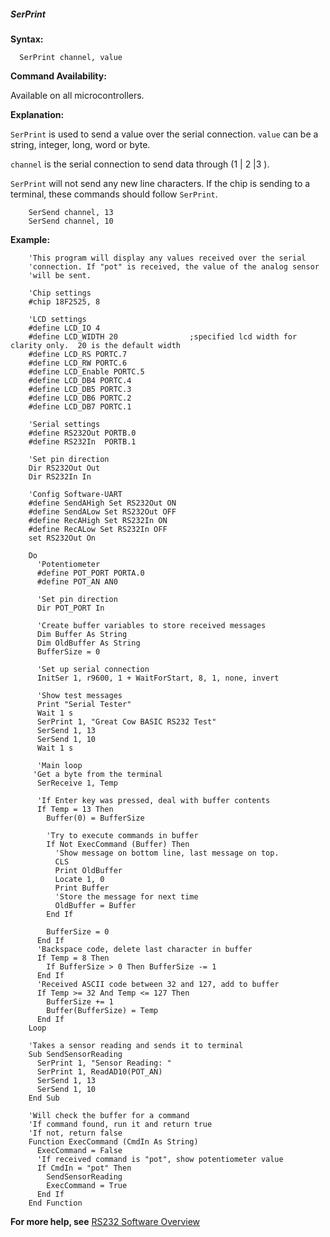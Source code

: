 <div class="section">

<div class="titlepage">

<div>

<div>

##### <span id="serprint"></span>SerPrint

</div>

</div>

</div>

<span class="strong">**Syntax:**</span>

``` screen
  SerPrint channel, value
```

<span class="strong">**Command Availability:**</span>

Available on all microcontrollers.

<span class="strong">**Explanation:**</span>

`SerPrint` is used to send a value over the serial connection. `value`
can be a string, integer, long, word or byte.

`channel` is the serial connection to send data through (1 \| 2 \|3 ).

`SerPrint` will not send any new line characters. If the chip is sending
to a terminal, these commands should follow `SerPrint`.

``` screen
    SerSend channel, 13
    SerSend channel, 10
```

<span class="strong">**Example:**</span>

``` screen
    'This program will display any values received over the serial
    'connection. If "pot" is received, the value of the analog sensor
    'will be sent.

    'Chip settings
    #chip 18F2525, 8

    'LCD settings
    #define LCD_IO 4
    #define LCD_WIDTH 20                ;specified lcd width for clarity only.  20 is the default width
    #define LCD_RS PORTC.7
    #define LCD_RW PORTC.6
    #define LCD_Enable PORTC.5
    #define LCD_DB4 PORTC.4
    #define LCD_DB5 PORTC.3
    #define LCD_DB6 PORTC.2
    #define LCD_DB7 PORTC.1

    'Serial settings
    #define RS232Out PORTB.0
    #define RS232In  PORTB.1

    'Set pin direction
    Dir RS232Out Out
    Dir RS232In In

    'Config Software-UART
    #define SendAHigh Set RS232Out ON
    #define SendALow Set RS232Out OFF
    #define RecAHigh Set RS232In ON
    #define RecALow Set RS232In OFF
    set RS232Out On

    Do
      'Potentiometer
      #define POT_PORT PORTA.0
      #define POT_AN AN0

      'Set pin direction
      Dir POT_PORT In

      'Create buffer variables to store received messages
      Dim Buffer As String
      Dim OldBuffer As String
      BufferSize = 0

      'Set up serial connection
      InitSer 1, r9600, 1 + WaitForStart, 8, 1, none, invert

      'Show test messages
      Print "Serial Tester"
      Wait 1 s
      SerPrint 1, "Great Cow BASIC RS232 Test"
      SerSend 1, 13
      SerSend 1, 10
      Wait 1 s

      'Main loop
     'Get a byte from the terminal
      SerReceive 1, Temp

      'If Enter key was pressed, deal with buffer contents
      If Temp = 13 Then
        Buffer(0) = BufferSize

        'Try to execute commands in buffer
        If Not ExecCommand (Buffer) Then
          'Show message on bottom line, last message on top.
          CLS
          Print OldBuffer
          Locate 1, 0
          Print Buffer
          'Store the message for next time
          OldBuffer = Buffer
        End If

        BufferSize = 0
      End If
      'Backspace code, delete last character in buffer
      If Temp = 8 Then
        If BufferSize > 0 Then BufferSize -= 1
      End If
      'Received ASCII code between 32 and 127, add to buffer
      If Temp >= 32 And Temp <= 127 Then
        BufferSize += 1
        Buffer(BufferSize) = Temp
      End If
    Loop

    'Takes a sensor reading and sends it to terminal
    Sub SendSensorReading
      SerPrint 1, "Sensor Reading: "
      SerPrint 1, ReadAD10(POT_AN)
      SerSend 1, 13
      SerSend 1, 10
    End Sub

    'Will check the buffer for a command
    'If command found, run it and return true
    'If not, return false
    Function ExecCommand (CmdIn As String)
      ExecCommand = False
      'If received command is "pot", show potentiometer value
      If CmdIn = "pot" Then
        SendSensorReading
        ExecCommand = True
      End If
    End Function
```

<span class="strong">**For more help, see**</span>
<a href="rs232_software_overview" class="link" title="RS232 Software Overview">RS232 Software Overview</a>

</div>
